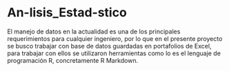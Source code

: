 # An-lisis_Estad-stico
El manejo de datos en la actualidad es una de los principales requerimientos para cualquier ingeniero, por lo que en el presente proyecto se busco trabajar con base de datos guardadas en portafolios de Excel, para trabajar con ellos se utilizaron herramientas como lo es el lenguaje de programación R, concretamente R Markdown.
